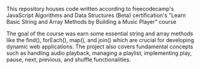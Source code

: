 This repository houses code written according to freecodecamp's JavaScript Algorithms and Data Structures (Beta) certification's "Learn Basic String and Array Methods by Building a Music Player" course

The goal of the course was earn some essential string and array methods like the find(), forEach(), map(), and join() which are crucial for developing dynamic web applications. The project also covers fundamental concepts such as handling audio playback, managing a playlist, implementing play, pause, next, previous, and shuffle functionalities.
